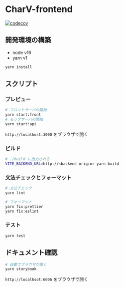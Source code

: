 # CharV-frontend

[![codecov](https://codecov.io/gh/CharVstack/CharV-frontend/branch/main/graph/badge.svg?token=DHXUIWOFPN)](https://codecov.io/gh/CharVstack/CharV-frontend)

## 開発環境の構築

- node v16
- yarn v1

```bash
yarn install
```

## スクリプト

### プレビュー

```bash
# フロントサーバの開始
yarn start:front
# モックサーバの開始
yarn start:api
```

`http://localhost:3000` をブラウザで開く

### ビルド

```bash
# ./build に出力される
VITE_BACKEND_URL=http://<backend origin> yarn build
```

### 文法チェックとフォーマット

```bash
# 文法チェック
yarn lint

# フォーマット
yarn fix:prettier
yarn fix:eslint
```

### テスト

```bash
yarn test
```

## ドキュメント確認

```bash
# 自動でブラウザが開く
yarn storybook
```

`http://localhsot:6006` をブラウザで開く
